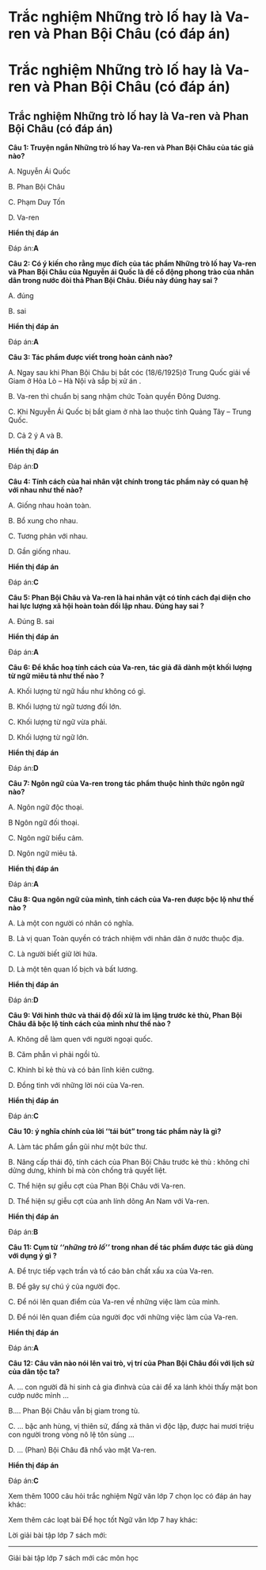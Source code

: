 # Trắc nghiệm Những trò lố hay là Va-ren và Phan Bội Châu (có đáp án)

# Trắc nghiệm Những trò lố hay là Va-ren và Phan Bội Châu (có đáp án)

## Trắc nghiệm Những trò lố hay là Va-ren và Phan Bội Châu (có đáp án)

**Câu 1: Truyện ngắn Những trò lố hay Va-ren và Phan Bội Châu của tác giả nào?**

A. Nguyễn Ái Quốc

B. Phan Bội Châu 

C. Phạm Duy Tốn 

D. Va-ren

**Hiển thị đáp án**

Đáp án:**A**

**Câu 2: Có ý kiến cho rằng mục đích của tác phẩm Những trò lố hay Va-ren và Phan Bội Châu của Nguyễn ái Quốc là để cổ động phong trào của nhân dân trong nước đòi thả Phan Bội Châu. Điều này đúng hay sai ?**

A. đúng

B. sai 

**Hiển thị đáp án**

Đáp án:**A**

**Câu 3: Tác phẩm được viết trong hoàn cảnh nào?**

A. Ngay sau khi Phan Bội Châu bị bắt cóc (18/6/1925)ở Trung Quốc giải về Giam ở Hỏa Lò – Hà Nội và sắp bị xử án .

B. Va-ren thì chuẩn bị sang nhậm chức Toàn quyền Đông Dương.

C. Khi Nguyễn Ái Quốc bị bắt giam ở nhà lao thuộc tỉnh Quảng Tây – Trung Quốc.

D. Cả 2 ý A và B.

**Hiển thị đáp án**

Đáp án:**D**

**Câu 4: Tính cách của hai nhân vật chính trong tác phẩm này có quan hệ với nhau như thế nào?**

A. Giống nhau hoàn toàn.

B. Bổ xung cho nhau.

C. Tương phản với nhau.

D. Gần giống nhau.

**Hiển thị đáp án**

Đáp án:**C**

**Câu 5: Phan Bội Châu và Va-ren là hai nhân vật có tính cách đại diện cho hai lực lượng xã hội hoàn toàn đối lập nhau. Đúng hay sai ?**

A. Đúng B. sai

**Hiển thị đáp án**

Đáp án:**A**

**Câu 6: Để khắc hoạ tính cách của Va-ren, tác giả đã dành một khối lượng từ ngữ miêu tả như thế nào ?**

A. Khối lượng từ ngữ hầu như không có gì.

B. Khối lượng từ ngữ tương đối lớn.

C. Khối lượng từ ngữ vừa phải.

D. Khối lượng từ ngữ lớn.

**Hiển thị đáp án**

Đáp án:**D**

**Câu 7: Ngôn ngữ của Va-ren trong tác phẩm thuộc hình thức ngôn ngữ nào?**

A. Ngôn ngữ độc thoại.

B Ngôn ngữ đối thoại.

C. Ngôn ngữ biểu cảm.

D. Ngôn ngữ miêu tả.

**Hiển thị đáp án**

Đáp án:**A**

**Câu 8: Qua ngôn ngữ của mình, tính cách của Va-ren được bộc lộ như thế nào ?**

A. Là một con người có nhân có nghĩa.

B. Là vị quan Toàn quyền có trách nhiệm với nhân dân ở nước thuộc địa.

C. Là người biết giữ lời hứa.

D. Là một tên quan lố bịch và bất lương.

**Hiển thị đáp án**

Đáp án:**D**

**Câu 9: Với hình thức và thái độ đối xử là im lặng trước kẻ thù, Phan Bội Châu đã bộc lộ tính cách của mình như thế nào ?**

A. Không dễ làm quen với người ngoại quốc.

B. Căm phẫn vì phải ngồi tù.

C. Khinh bỉ kẻ thù và có bản lĩnh kiên cường.

D. Đồng tình với những lời nói của Va-ren.

**Hiển thị đáp án**

Đáp án:**C**

**Câu 10: ý nghĩa chính của lời ‘‘tái bút” trong tác phẩm này là gì?**

A. Làm tác phẩm gần gũi như một bức thư.

B. Nâng cấp thái độ, tính cách của Phan Bội Châu trước kẻ thù : không chỉ dửng dưng, khinh bỉ mà còn chống trả quyết liệt.

C. Thể hiện sự giễu cợt của Phan Bội Châu với Va-ren.

D. Thể hiện sự giễu cợt của anh lính dõng An Nam với Va-ren.

**Hiển thị đáp án**

Đáp án:**B**

**Câu 11: Cụm từ _‘‘những trò lố’’_ trong nhan đề tác phẩm được tác giả dùng với dụng ý gì ?**

A. Để trực tiếp vạch trần và tố cáo bản chất xấu xa của Va-ren.

B. Để gây sự chú ý của người đọc.

C. Để nói lên quan điểm của Va-ren về những việc làm của mình.

D. Để nói lên quan điểm của người đọc với những việc làm của Va-ren.

**Hiển thị đáp án**

Đáp án:**A**

**Câu 12: Câu văn nào nói lên vai trò, vị trí của Phan Bội Châu đối với lịch sử của dân tộc ta?**

A. … con người đã hi sinh cả gia đìnhvà của cải để xa lánh khỏi thấy mặt bon cướp nước mình … 

B.… Phan Bội Châu vẫn bị giam trong tù.

C. … bậc anh hùng, vị thiên sứ, đấng xả thân vì độc lập, được hai mươi triệu con người trong vòng nô lệ tôn sùng …

D. … (Phan) Bội Châu đã nhổ vào mặt Va-ren.

**Hiển thị đáp án**

Đáp án:**C**

Xem thêm 1000 câu hỏi trắc nghiệm Ngữ văn lớp 7 chọn lọc có đáp án hay khác:

Xem thêm các loạt bài Để học tốt Ngữ văn lớp 7 hay khác:

Lời giải bài tập lớp 7 sách mới:

* * *

Giải bài tập lớp 7 sách mới các môn học
